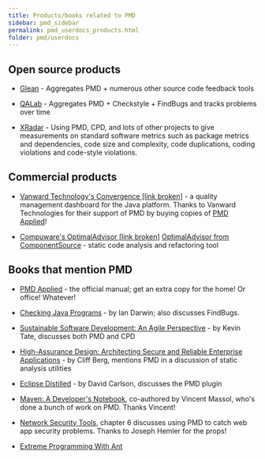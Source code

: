```yaml
---
title: Products/books related to PMD
sidebar: pmd_sidebar
permalink: pmd_userdocs_products.html
folder: pmd/userdocs
---
```


## Open source products

*   <a href="http://jbrugge.com/glean/index.html">Glean</a> - Aggregates PMD + numerous other source code feedback tools

*   <a href="http://qalab.sf.net">QALab</a> - Aggregates PMD + Checkstyle + FindBugs and tracks problems over time

*   <a href="http://xradar.sf.net">XRadar</a> - Using PMD, CPD, and lots of other projects to give measurements on
    standard software metrics such as package metrics and dependencies, code size and complexity, code duplications,
    coding violations and code-style violations.

## Commercial products

*   <a href="http://www.vanwardtechnologies.com/products.php">Vanward Technology's Convergence [link broken]</a> -
    a quality management dashboard for the Java platform.  Thanks to Vanward Technologies for their support of PMD
    by buying copies of <a href="http://pmdapplied.com/">PMD Applied</a>!

*   <a href="http://javacentral.compuware.com/products/optimaladvisor/">Compuware's OptimalAdvisor [link broken]</a>
    <a href="http://www.componentsource.com/beasv/products/compuware-optimaladvisor/index.html">OptimalAdvisor from ComponentSource</a> -
    static code analysis and refactoring tool

## Books that mention PMD

*   <a href="http://pmdapplied.com">PMD Applied</a> - the official manual; get an extra copy for the home!
    Or office!  Whatever!

*   <a href="http://www.oreilly.com/catalog/9780596510237">Checking Java Programs</a> - by Ian Darwin;
    also discusses FindBugs.

*   <a href="http://www.amazon.com/gp/product/0321286081">Sustainable Software Development: An Agile Perspective</a> -
    by Kevin Tate, discusses both PMD and CPD

*   <a href="http://www.amazon.com/gp/product/0321375777">High-Assurance Design: Architecting Secure and Reliable Enterprise Applications</a> -
    by Cliff Berg, mentions PMD in a discussion of static analysis utilities

*   <a href="http://www.amazon.com/gp/product/0321288157">Eclipse Distilled</a> - by David Carlson,
    discusses the PMD plugin

*   <a href="http://www.oreilly.com/catalog/9780596007508">Maven: A Developer's Notebook</a>, co-authored by
    Vincent Massol, who's done a bunch of work on PMD.  Thanks Vincent!

*   <a href="http://www.amazon.com/gp/product/0596007949">Network Security Tools</a>, chapter 6 discusses using PMD
    to catch web app security problems.  Thanks to Joseph Hemler for the props!

*   <a href="http://www.amazon.com/gp/product/0672325624">Extreme Programming With Ant</a>
